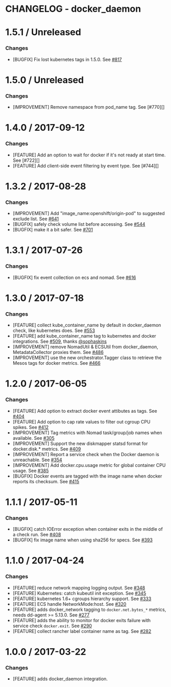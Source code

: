 # CHANGELOG - docker_daemon

1.5.1 / Unreleased
==================
### Changes

* [BUGFIX] Fix lost kubernetes tags in 1.5.0. See [#817][]

1.5.0 / Unreleased
==================
### Changes

* [IMPROVEMENT] Remove namespace from pod_name tag. See [#770][]

1.4.0 / 2017-09-12
==================
### Changes

* [FEATURE] Add an option to wait for docker if it's not ready at start time. See [#722][]
* [FEATURE] Add client-side event filtering by event type. See [#744][]

1.3.2 / 2017-08-28
==================
### Changes

* [IMPROVEMENT] Add "image_name:openshift/origin-pod" to suggested exclude list. See [#641][]
* [BUGFIX] safely check volume list before accessing. See [#544][]
* [BUGFIX] make it a bit safer. See [#701][]

1.3.1 / 2017-07-26
==================
### Changes

* [BUGFIX] fix event collection on ecs and nomad. See [#616][]

1.3.0 / 2017-07-18
==================
### Changes

* [FEATURE] collect kube_container_name by default in docker_daemon check, like kubernetes does. See [#553][]
* [FEATURE] add kube_container_name tag to kubernetes and docker integrations. See [#509][], thanks [@sophaskins][]
* [IMPROVEMENT] remove NomadUtil & ECSUtil from docker_daemon, MetadataCollector proxies them. See [#486][]
* [IMPROVEMENT] use the new orchestrator.Tagger class to retrieve the Mesos tags for docker metrics. See [#466][]

1.2.0 / 2017-06-05
==================
### Changes

* [FEATURE] Add option to extract docker event attibutes as tags. See [#404][]
* [FEATURE] Add option to cap rate values to filter out cgroup CPU spikes. See [#412][]
* [IMPROVEMENT] Tag metrics with Nomad task/group/job names when available. See [#305][]
* [IMPROVEMENT] Support the new diskmapper statsd format for docker.disk.* metrics. See [#409][]
* [IMPROVEMENT] Report a service check when the Docker daemon is unreachable. See [#354][]
* [IMPROVEMENT] Add docker.cpu.usage metric for global container CPU usage. See [#385][]
* [BUGFIX] Docker events are tagged with the image name when docker reports its checksum. See [#415][]

1.1.1 / 2017-05-11
==================
### Changes

* [BUGFIX] catch IOError exception when container exits in the middle of a check run. See [#408][]
* [BUGFIX] fix image name when using sha256 for specs. See [#393][]


1.1.0 / 2017-04-24
==================
### Changes

* [FEATURE] reduce network mapping logging output. See [#348][]
* [FEATURE] Kubernetes: catch kubeutil init exception. See [#345][]
* [FEATURE] kubernetes 1.6+ cgroups hierarchy support. See [#333][]
* [FEATURE] ECS handle NetworkMode:host. See [#320][]
* [FEATURE] adds docker_network tagging to `docker.net.bytes_*` metrics, needs dd-agent >= 5.13.0. See [#277][]
* [FEATURE] adds the ability to monitor for docker exits failure with service check `docker.exit`. See [#290][]
* [FEATURE] collect rancher label container name as tag. See [#282][]

1.0.0 / 2017-03-22
==================
### Changes

* [FEATURE] adds docker_daemon integration.

<!--- The following link definition list is generated by PimpMyChangelog --->
[#277]: https://github.com/DataDog/integrations-core/issues/277
[#282]: https://github.com/DataDog/integrations-core/issues/282
[#290]: https://github.com/DataDog/integrations-core/issues/290
[#305]: https://github.com/DataDog/integrations-core/issues/305
[#320]: https://github.com/DataDog/integrations-core/issues/320
[#333]: https://github.com/DataDog/integrations-core/issues/333
[#345]: https://github.com/DataDog/integrations-core/issues/345
[#348]: https://github.com/DataDog/integrations-core/issues/348
[#354]: https://github.com/DataDog/integrations-core/issues/354
[#385]: https://github.com/DataDog/integrations-core/issues/385
[#393]: https://github.com/DataDog/integrations-core/issues/393
[#404]: https://github.com/DataDog/integrations-core/issues/404
[#408]: https://github.com/DataDog/integrations-core/issues/408
[#409]: https://github.com/DataDog/integrations-core/issues/409
[#412]: https://github.com/DataDog/integrations-core/issues/412
[#415]: https://github.com/DataDog/integrations-core/issues/415
[#466]: https://github.com/DataDog/integrations-core/issues/466
[#486]: https://github.com/DataDog/integrations-core/issues/486
[#509]: https://github.com/DataDog/integrations-core/issues/509
[#544]: https://github.com/DataDog/integrations-core/issues/544
[#553]: https://github.com/DataDog/integrations-core/issues/553
[#616]: https://github.com/DataDog/integrations-core/issues/616
[#641]: https://github.com/DataDog/integrations-core/issues/641
[#701]: https://github.com/DataDog/integrations-core/issues/701
[#817]: https://github.com/DataDog/integrations-core/issues/817
[@sophaskins]: https://github.com/sophaskins
